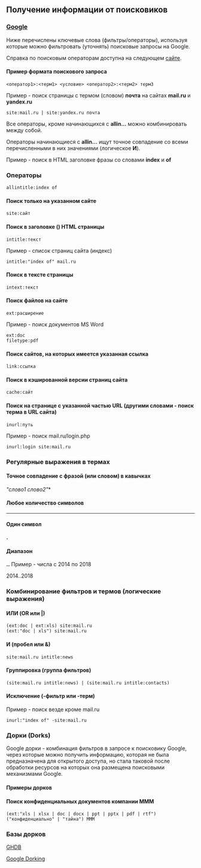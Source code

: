 ## Получение информации от поисковиков
### [Google](http://www.gogle.com)
Ниже перечислены ключевые слова (фильтры/операторы), используя которые можно фильтровать (уточнять) поисковые запросы на Google.

Справка по поисковым операторам доступна на следующем [сайте](http://www.googleguide.com/).
#### Пример формата поискового запроса
```
<оператор1>:<терм1> <условие> <оператор2>:<терм2> терм3
```
Пример - поиск страницы с термом (словом) **почта** на сайтах **mail.ru** и **yandex.ru**
```
site:mail.ru | site:yandex.ru почта
```
Все операторы, кроме начинающихся с **allin...** можно комбинировать между собой.

Операторы начинающиеся с **allin...** ищут точное совпадение со всеми перечисленными в них значениями (логическое **И**).

Пример - поиск в HTML заголовке фразы со словами **index** и **of**
### Операторы
```
allintitle:index of
```
#### Поиск только на указанном сайте
```
site:сайт
```
#### Поиск в заголовке (<title></title>) HTML страницы
```
intitle:текст
```
Пример - список страниц сайта (индекс)
```
intitle:"index of" mail.ru
```
#### Поиск в тексте страницы
```
intext:текст
```
#### Поиск файлов на сайте
```
ext:расширение
```
Пример - поиск документов MS Word
```
ext:doc
filetype:pdf
```
#### Поиск сайтов, на которых имеется указанная ссылка
```
link:ссылка
```
#### Поиск в кэшированной версии страниц сайта
```
cache:сайт
```
#### Поиск на странице с указанной частью URL (другими словами - поиск терма в URL сайта)
```
inurl:путь
```
Пример - поиск mail.ru/login.php
```
inurl:login site:mail.ru
```
### Регулярные выражения в термах
#### Точное совпадение с фразой (или словом) в кавычках
*"слово1 слово2"**
#### Любое количество символов
*****
#### Один символ
**.**
#### Диапазон
**..**
Пример - числа с 2014 по 2018

2014..2018
### Комбинирование фильтров и термов (логические выражения)
#### ИЛИ (OR или |)
```
(ext:doc | ext:xls) site:mail.ru
(ext:"doc | xls") site:mail.ru
```
#### И (пробел или &)
```
site:mail.ru intitle:news
```
#### Группировка (группа фильтров)
```
(site:mail.ru intitle:news) | (site:mail.ru intitle:contacts)
```
#### Исключение (-фильтр или -терм)
Пример - поиск везде кроме mail.ru
```
inurl:"index of" -site:mail.ru
```
### Дорки (Dorks)
Google дорки - комбинация фильтров в запросе к поисковику Google, через которые можно получить информацию, которая не была предназначена для открытого доступа, но стала таковой после обработки ресурсов на которых она размещена поисковыми механизмами Google.
#### Примеры дорков
#### Поиск конфиденциальных документов компании МММ
```
(ext:"xls | xlsx | doc | docx | ppt | pptx | pdf | rtf") ("конфиденциально" | "тайна") МММ
```
### Базы дорков
[GHDB](https://www.exploit-db.com/google-hacking-database/)

[Google Dorking](http://www.google-dorking.com/)

